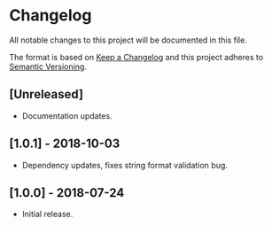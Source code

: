 # Changelog
All notable changes to this project will be documented in this file.

The format is based on [Keep a Changelog](http://keepachangelog.com/en/1.0.0/)
and this project adheres to [Semantic Versioning](http://semver.org/spec/v2.0.0.html).

## [Unreleased]
- Documentation updates.

## [1.0.1] - 2018-10-03
- Dependency updates, fixes string format validation bug.

## [1.0.0] - 2018-07-24
- Initial release.
